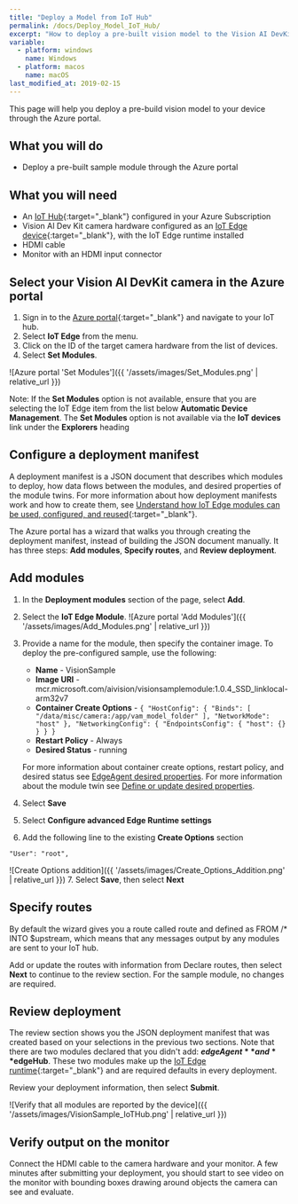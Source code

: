 ```yaml
---
title: "Deploy a Model from IoT Hub"
permalink: /docs/Deploy_Model_IoT_Hub/
excerpt: "How to deploy a pre-built vision model to the Vision AI DevKit through the Azure portal."
variable:
  - platform: windows
    name: Windows
  - platform: macos
    name: macOS
last_modified_at: 2019-02-15
---
```

This page will help you deploy a pre-build vision model to your device through the Azure portal.


## What you will do
* Deploy a pre-built sample module through the Azure portal

## What you will need
* An [IoT Hub](https://docs.microsoft.com/en-us/azure/iot-hub/iot-hub-create-through-portal){:target="_blank"} configured in your Azure Subscription
* Vision AI Dev Kit camera hardware configured as an [IoT Edge device](https://docs.microsoft.com/en-us/azure/iot-edge/how-to-register-device-portal){:target="_blank"}, with the IoT Edge runtime installed
* HDMI cable
* Monitor with an HDMI input connector

## Select your Vision AI DevKit camera in the Azure portal
1. Sign in to the [Azure portal](https://portal.azure.com/){:target="_blank"} and navigate to your IoT hub.
2. Select **IoT Edge** from the menu.
3. Click on the ID of the target camera hardware from the list of devices.
4. Select **Set Modules**.

![Azure portal 'Set Modules']({{ '/assets/images/Set_Modules.png' | relative_url }})

Note:  If the **Set Modules** option is not available, ensure that you are selecting the IoT Edge item from the list below **Automatic Device Management**.  The **Set Modules** option is not available via the **IoT devices** link under the **Explorers** heading

## Configure a deployment manifest
A deployment manifest is a JSON document that describes which modules to deploy, how data flows between the modules, and desired properties of the module twins. For more information about how deployment manifests work and how to create them, see [Understand how IoT Edge modules can be used, configured, and reused](https://docs.microsoft.com/en-us/azure/iot-edge/module-composition){:target="_blank"}.

The Azure portal has a wizard that walks you through creating the deployment manifest, instead of building the JSON document manually. It has three steps: **Add modules**, **Specify routes**, and **Review deployment**.

## Add modules
1. In the **Deployment modules** section of the page, select **Add**.
2. Select the **IoT Edge Module**. ![Azure portal 'Add Modules']({{ '/assets/images/Add_Modules.png' | relative_url }})
3. Provide a name for the module, then specify the container image. To deploy the pre-configured sample, use the following:

	* **Name** - VisionSample
	* **Image URI** - mcr.microsoft.com/aivision/visionsamplemodule:1.0.4_SSD_linklocal-arm32v7
	* **Container Create Options** - `{
  "HostConfig": {
    "Binds": [
      "/data/misc/camera:/app/vam_model_folder"
    ],
    "NetworkMode": "host"
  },
  "NetworkingConfig": {
    "EndpointsConfig": {
      "host": {}
    }
  }
}
` 
	* **Restart Policy** - Always
	* **Desired Status** - running

    For more information about container create options, restart policy, and desired status see [EdgeAgent desired properties](https://docs.microsoft.com/en-us/azure/iot-edge/module-edgeagent-edgehub#edgeagent-desired-properties). For more information about the module twin see [Define or update desired properties](https://docs.microsoft.com/en-us/azure/iot-edge/module-composition#define-or-update-desired-properties).

4. Select **Save**
5. Select **Configure advanced Edge Runtime settings** 
6. Add the following line to the existing **Create Options** section
  ```
  "User": "root",
  ```
 ![Create Options addition]({{ '/assets/images/Create_Options_Addition.png' | relative_url }})
7. Select **Save**, then select **Next**

## Specify routes
By default the wizard gives you a route called route and defined as FROM /* INTO $upstream, which means that any messages output by any modules are sent to your IoT hub.

Add or update the routes with information from Declare routes, then select **Next** to continue to the review section. For the sample module, no changes are required.

## Review deployment
The review section shows you the JSON deployment manifest that was created based on your selections in the previous two sections. Note that there are two modules declared that you didn't add: **$edgeAgent** and **$edgeHub**. These two modules make up the [IoT Edge runtime](https://docs.microsoft.com/en-us/azure/iot-edge/iot-edge-runtime){:target="_blank"} and are required defaults in every deployment.

Review your deployment information, then select **Submit**.

 ![Verify that all modules are reported by the device]({{ '/assets/images/VisionSample_IoTHub.png' | relative_url }})

## Verify output on the monitor
Connect the HDMI cable to the camera hardware and your monitor. A few minutes after submitting your deployment, you should start to see video on the monitor with bounding boxes drawing around objects the camera can see and evaluate.


